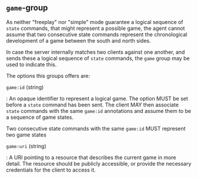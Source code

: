`game`-group
------------

As neither "freeplay" nor "simple" mode guarantee a logical sequence
of `state` commands, that might represent a possible game, the agent
cannot assume that two consecutive state commands represent the
chronological development of a game between the south and north sides.

In case the server internally matches two clients against one another,
and sends these a logical sequence of `state` commands, the `game`
group may be used to indicate this.

The options this groups offers are:

`game:id` (string)

: An opaque identifier to represent a logical game.  The option MUST
  be set before a `state` command has been sent.  The client MAY then
  associate `state` commands with the same `game:id` annotations and
  assume them to be a sequence of game states.

  Two consecutive state commands with the same `game:id` MUST
  represent two game states

`game:uri` (string)

: A URI pointing to a resource that describes the current game in more
  detail.  The resource should be publicly accessible, or provide the
  necessary credentials for the client to access it.
